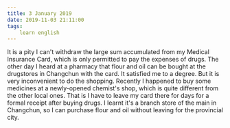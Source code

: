 ```yaml
---
title: 3 January 2019
date: 2019-11-03 21:11:00
tags:
    learn english
---
```

It is a pity I can't withdraw the large sum
accumulated from my Medical Insurance Card, which is only permitted to pay the
expenses of drugs. The other day I heard at a pharmacy that flour and oil can
be bought at the drugstores in Changchun with the card. It satisfied me to a
degree. But it is very inconvenient to do the shopping. Recently I happened to
buy some medicines at a newly-opened chemist's shop, which is quite different from the other local ones. That is I
have to leave my card there for days for a formal receipt after buying drugs. I
learnt it's a branch store of the main in Changchun, so I can purchase flour and
oil without leaving for the provincial city.    